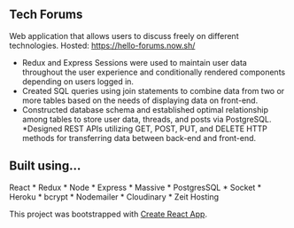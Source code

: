 ## Tech Forums

Web application that allows users to discuss freely on different technologies.
Hosted: https://hello-forums.now.sh/

* Redux and Express Sessions were used to maintain user data throughout the user experience and conditionally rendered components depending on users logged in. 
* Created SQL queries using join statements to combine data from two or more tables based on the needs of displaying data on front-end.
* Constructed database schema and established optimal relationship among tables to store user data, threads, and posts via PostgreSQL.
*Designed REST APIs utilizing GET, POST, PUT, and DELETE HTTP methods for transferring data between back-end and front-end.




## Built using...
React * Redux * Node * Express * Massive * PostgresSQL * Socket * Heroku * bcrypt * Nodemailer * Cloudinary * Zeit Hosting

This project was bootstrapped with [Create React App](https://github.com/facebookincubator/create-react-app).
